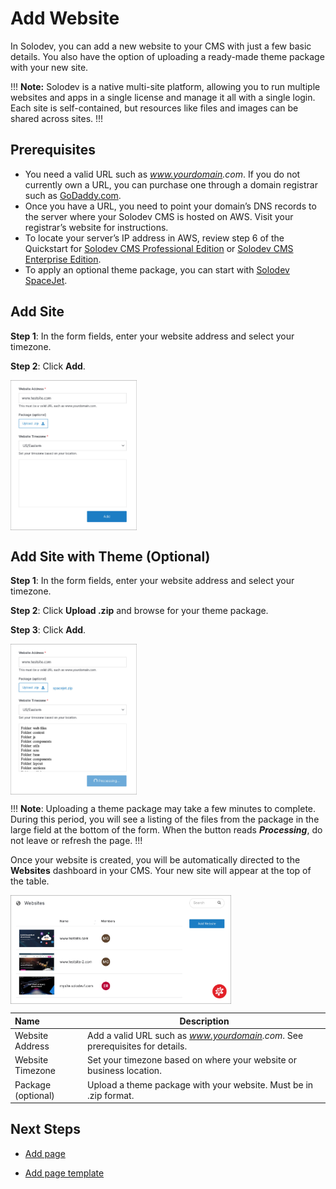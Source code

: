 # Add Website

In Solodev, you can add a new website to your CMS with just a few basic details. You also have the option of uploading a ready-made theme package with your new site. 

!!! **Note:**
Solodev is a native multi-site platform, allowing you to run multiple websites and apps in a single license and manage it all with a single login. Each site is self-contained, but resources like files and images can be shared across sites. 
!!!

## Prerequisites 

- You need a valid URL such as *www.yourdomain<span>.<span>com*. If you do not currently own a URL, you can purchase one through a domain registrar such as [GoDaddy.com](https://www.godaddy.com). 
- Once you have a URL, you need to point your domain’s DNS records to the server where your Solodev CMS is hosted on AWS. Visit your registrar’s website for instructions. 
- To locate your server’s IP address in AWS, review step 6 of the Quickstart for [Solodev CMS Professional Edition](../../../quickstart/solodev-pro/) or [Solodev CMS Enterprise Edition](../../../quickstart/solodev-enterprise/).
- To apply an optional theme package, you can start with <a href="https://raw.githubusercontent.com/solodev/marketplace/master/depot/themes/spacejet.zip">Solodev SpaceJet</a>.


## Add Site 

**Step 1**: In the form fields, enter your website address and select your timezone. 

**Step 2**: Click **Add**. 

<img src="../../../images/add-site-form.jpg" alt="add-website" style="width: 40%; display: block"></a>

## Add Site with Theme (Optional)

**Step 1**: In the form fields, enter your website address and select your timezone. 

**Step 2**: Click **Upload .zip** and browse for your theme package. 

**Step 3**: Click **Add**. 

<img src="../../../images/add-site-form-upload-theme.jpg" alt="add-website" style="width: 40%; display: block"></a>

!!! **Note**:
Uploading a theme package may take a few minutes to complete. During this period, you will see a listing of the files from the package in the large field at the bottom of the form. When the button reads ***Processing***, do not leave or refresh the page. 
!!!

Once your website is created, you will be automatically directed to the **Websites** dashboard in your CMS. Your new site will appear at the top of the table. 

<img src="../../../images/websites-dashboard.jpg" alt="add-website" style="width: 70%; display: block"></a>


**Name** | **Description** 
:--- | ---
Website Address | Add a valid URL such as *www.yourdomain<span>.<span>com*. See prerequisites for details. 
Website Timezone | Set your timezone based on where your website or business location.
Package (optional)| Upload a theme package with your website. Must be in .zip format.

## Next Steps

- <a href="/tutorials/add-page/">Add page</a>

- <a href="/tutorials/add-page-template/">Add page template</a>

